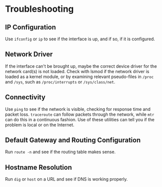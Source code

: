 # Troubleshooting

## IP Configuration

Use `ifconfig` or `ip` to see if the interface is up, and if so, if it is configured.

## Network Driver

If the interface can't be brought up, maybe the correct device driver for the network card(s) is not loaded. Check with lsmod if the network driver is loaded as a kernel module, or by examining relevant pseudo-files in `/proc` and `/sys`, such as `/proc/interrupts` or `/sys/class/net`.

## Connectivity

Use `ping` to see if the network is visible, checking for response time and packet loss. `traceroute` can follow packets through the network, while `mtr` can do this in a continuous fashion. Use of these utilities can tell you if the problem is local or on the Internet.

## Default Gateway and Routing Configuration

Run `route -n` and see if the routing table makes sense.

## Hostname Resolution

Run `dig` or `host` on a URL and see if DNS is working properly.
